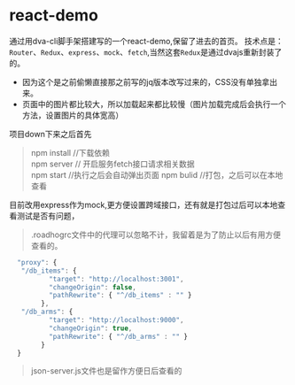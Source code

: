 # react-demo

通过用dva-cli脚手架搭建写的一个react-demo,保留了进去的首页。
技术点是：`Router`、`Redux`、`express`、`mock`、`fetch`,当然这套`Redux`是通过dvajs重新封装了的。
* 因为这个是之前偷懒直接那之前写的jq版本改写过来的，CSS没有单独拿出来。
* 页面中的图片都比较大，所以加载起来都比较慢（图片加载完成后会执行一个方法，设置图片的具体宽高）

项目down下来之后首先
> npm install       //下载依赖  
> npm server        // 开启服务fetch接口请求相关数据  
> npm start     //执行之后会自动弹出页面
> npm bulid  //打包，之后可以在本地查看

目前改用express作为mock,更方便设置跨域接口，还有就是打包过后可以本地查看测试是否有问题，
> .roadhogrc文件中的代理可以忽略不计，我留着是为了防止以后有用方便查看的。
```javascript
  "proxy": {
   "/db_items": {
          "target": "http://localhost:3001",
          "changeOrigin": false,
          "pathRewrite": { "^/db_items" : "" }
        },
   "/db_arms": {
          "target": "http://localhost:9000",
          "changeOrigin": true,
          "pathRewrite": { "^/db_arms" : "" }
        }
  }
```

> json-server.js文件也是留作方便日后查看的



